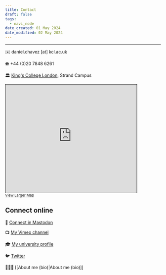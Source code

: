 ```yaml
---
title: Contact
draft: false
tags:
  - navi_node
date_created: 01 May 2024
date_modified: 02 May 2024
---
```

---


✉️ daniel.chavez \[at] kcl.ac.uk

☎️ +44 (0)20 7848 6261

🏛️ [King's College London](https://www.kcl.ac.uk/people/daniel-chavez-heras), Strand Campus




<iframe width="425" height="350" src="https://www.openstreetmap.org/export/embed.html?bbox=-0.1231670379638672%2C51.50874245880335%2C-0.10900497436523439%2C51.51461834694225&amp;layer=hot&amp;marker=51.511680497607884%2C-0.11608600616455078" style="border: 1px solid black"></iframe><br/><small><a href="https://www.openstreetmap.org/?mlat=51.51168&amp;mlon=-0.11609#map=17/51.51168/-0.11609&amp;layers=H">View Larger Map</a></small>


## Connect online

🦣 [Connect in Mastodon](https://sigmoid.social/@chavezheras)

📺 [My Vimeo channel](https://vimeo.com/chavezheras)

🎓 [My university profile](https://www.kcl.ac.uk/people/daniel-chavez-heras)

🐦 [Twitter](https://movingpixel.net/twitter/)

👨🏽‍🏫 [[About me (bio)|About me (bio)]]

